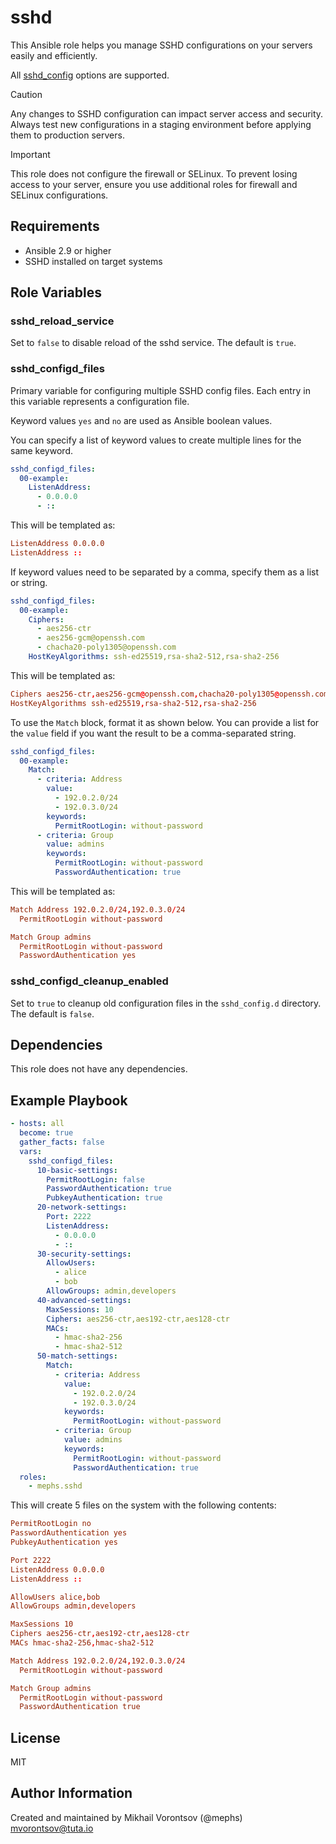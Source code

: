 # sshd

This Ansible role helps you manage SSHD configurations on your servers easily and efficiently.

All [sshd_config](<https://man.freebsd.org/cgi/man.cgi?sshd_config(5)>) options are supported.

> [!CAUTION]
> Any changes to SSHD configuration can impact server access and security. Always test new configurations in a staging environment before applying them to production servers.

> [!IMPORTANT]
> This role does not configure the firewall or SELinux. To prevent losing access to your server, ensure you use additional roles for firewall and SELinux configurations.

## Requirements

- Ansible 2.9 or higher
- SSHD installed on target systems

## Role Variables

### sshd_reload_service

Set to `false` to disable reload of the sshd service. The default is `true`.

### sshd_configd_files

Primary variable for configuring multiple SSHD config files. Each entry in this variable represents a configuration file.

Keyword values `yes` and `no` are used as Ansible boolean values.

You can specify a list of keyword values to create multiple lines for the same keyword.

```yaml
sshd_configd_files:
  00-example:
    ListenAddress:
      - 0.0.0.0
      - ::
```

This will be templated as:

```conf
ListenAddress 0.0.0.0
ListenAddress ::
```

If keyword values need to be separated by a comma, specify them as a list or string.

```yaml
sshd_configd_files:
  00-example:
    Ciphers:
      - aes256-ctr
      - aes256-gcm@openssh.com
      - chacha20-poly1305@openssh.com
    HostKeyAlgorithms: ssh-ed25519,rsa-sha2-512,rsa-sha2-256
```

This will be templated as:

```conf
Ciphers aes256-ctr,aes256-gcm@openssh.com,chacha20-poly1305@openssh.com
HostKeyAlgorithms ssh-ed25519,rsa-sha2-512,rsa-sha2-256
```

To use the `Match` block, format it as shown below. You can provide a list for the `value` field if you want the result to be a comma-separated string.

```yaml
sshd_configd_files:
  00-example:
    Match:
      - criteria: Address
        value:
          - 192.0.2.0/24
          - 192.0.3.0/24
        keywords:
          PermitRootLogin: without-password
      - criteria: Group
        value: admins
        keywords:
          PermitRootLogin: without-password
          PasswordAuthentication: true
```

This will be templated as:

```conf
Match Address 192.0.2.0/24,192.0.3.0/24
  PermitRootLogin without-password

Match Group admins
  PermitRootLogin without-password
  PasswordAuthentication yes
```

### sshd_configd_cleanup_enabled

Set to `true` to cleanup old configuration files in the `sshd_config.d` directory. The default is `false`.

## Dependencies

This role does not have any dependencies.

## Example Playbook

```yaml
- hosts: all
  become: true
  gather_facts: false
  vars:
    sshd_configd_files:
      10-basic-settings:
        PermitRootLogin: false
        PasswordAuthentication: true
        PubkeyAuthentication: true
      20-network-settings:
        Port: 2222
        ListenAddress:
          - 0.0.0.0
          - ::
      30-security-settings:
        AllowUsers:
          - alice
          - bob
        AllowGroups: admin,developers
      40-advanced-settings:
        MaxSessions: 10
        Ciphers: aes256-ctr,aes192-ctr,aes128-ctr
        MACs:
          - hmac-sha2-256
          - hmac-sha2-512
      50-match-settings:
        Match:
          - criteria: Address
            value:
              - 192.0.2.0/24
              - 192.0.3.0/24
            keywords:
              PermitRootLogin: without-password
          - criteria: Group
            value: admins
            keywords:
              PermitRootLogin: without-password
              PasswordAuthentication: true
  roles:
    - mephs.sshd
```

This will create 5 files on the system with the following contents:

```conf
PermitRootLogin no
PasswordAuthentication yes
PubkeyAuthentication yes
```

```conf
Port 2222
ListenAddress 0.0.0.0
ListenAddress ::
```

```conf
AllowUsers alice,bob
AllowGroups admin,developers
```

```conf
MaxSessions 10
Ciphers aes256-ctr,aes192-ctr,aes128-ctr
MACs hmac-sha2-256,hmac-sha2-512
```

```conf
Match Address 192.0.2.0/24,192.0.3.0/24
  PermitRootLogin without-password

Match Group admins
  PermitRootLogin without-password
  PasswordAuthentication true
```

## License

MIT

## Author Information

Created and maintained by Mikhail Vorontsov (@mephs) <mvorontsov@tuta.io>
